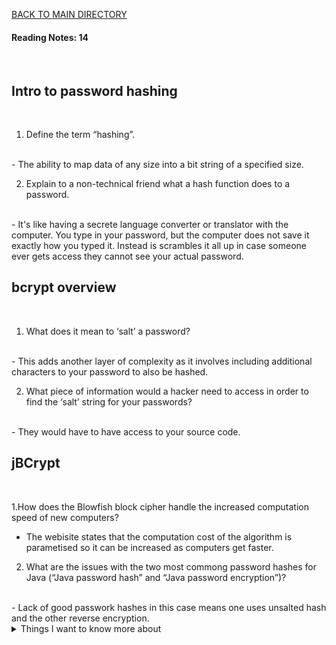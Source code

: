 [BACK TO MAIN DIRECTORY](../README.md)

#### Reading Notes: 14
<br>

## Intro to password hashing
<br>

1. Define the term “hashing”.
<br>
- The ability to map data of any size into a bit string of a specified size.

2. Explain to a non-technical friend what a hash function does to a password.
<br>
- It's like having a secrete language converter or translator with the computer. You type in your password, but the computer does not save it exactly how you typed it. Instead is scrambles it all up in case someone ever gets access they cannot see your actual password.

## bcrypt overview
<br>

1. What does it mean to ‘salt’ a password?
<br>
- This adds another layer of complexity as it involves including additional characters to your password to also be hashed. 

2. What piece of information would a hacker need to access in order to find the ‘salt’ string for your passwords?
<br>
- They would have to have access to your source code.

## jBCrypt 
<br>

1.How does the Blowfish block cipher handle the increased computation speed of new computers?
<br>
- The webisite states that the computation cost of the algorithm is parametised so it can be increased as computers get faster.

2. What are the issues with the two most commong password hashes for Java (“Java password hash” and “Java password encryption”)?  
<br>
- Lack of good passwork hashes in this case means one uses unsalted hash and the other reverse encryption.


<details>
<summary>Things I want to know more about</summary>

Begin writing here...
  
</details>